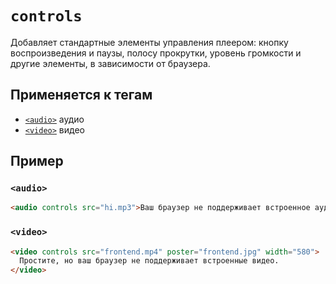 # `controls`

Добавляет стандартные элементы управления плеером: кнопку воспроизведения и паузы, полосу прокрутки, уровень громкости и другие элементы, в зависимости от браузера.

## Применяется к тегам

- [`<audio>`](<../TAGS MEDIA/audio.md>) аудио
- [`<video>`](<../TAGS MEDIA/video.md>) видео

## Пример

### `<audio>`

```html
<audio controls src="hi.mp3">Ваш браузер не поддерживает встроенное аудио.</audio>
```

### `<video>`

```html
<video controls src="frontend.mp4" poster="frontend.jpg" width="580">
  Простите, но ваш браузер не поддерживает встроенные видео.
</video>
```
